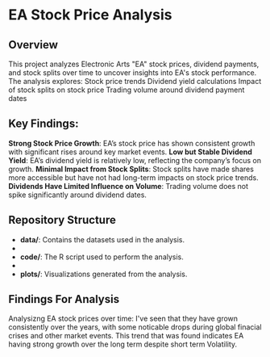 # EA Stock Price Analysis

## Overview
This project analyzes Electronic Arts "EA" stock prices, dividend payments, and stock splits over time to uncover insights into EA's stock performance. The analysis explores:
  Stock price trends
  Dividend yield calculations
  Impact of stock splits on stock price
  Trading volume around dividend payment dates

## Key Findings:
**Strong Stock Price Growth**: EA’s stock price has shown consistent growth with significant rises around key market events.
 **Low but Stable Dividend Yield**: EA’s dividend yield is relatively low, reflecting the company’s focus on growth.
**Minimal Impact from Stock Splits**: Stock splits have made shares more accessible but have not had long-term impacts on stock price trends.
 **Dividends Have Limited Influence on Volume**: Trading volume does not spike significantly around dividend dates.

## Repository Structure
- **data/**: Contains the datasets used in the analysis.
- 
- **code/**: The R script used to perform the analysis.
- 
- **plots/**: Visualizations generated from the analysis.


## Findings For Analysis

Analysizng EA stock prices over time:
I've seen that they have grown consistently over the years, with some noticable drops during global finacial crises and other market events. This trend that was found 
indicates EA having strong growth over the long term despite short term Volatility.

